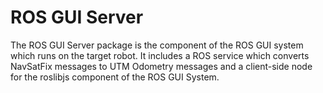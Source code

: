 # ROS GUI Server

The ROS GUI Server package is the component of the ROS GUI system which runs on the target robot. It includes a ROS service which converts NavSatFix messages to UTM Odometry messages and a client-side node for the roslibjs component of the ROS GUI System.